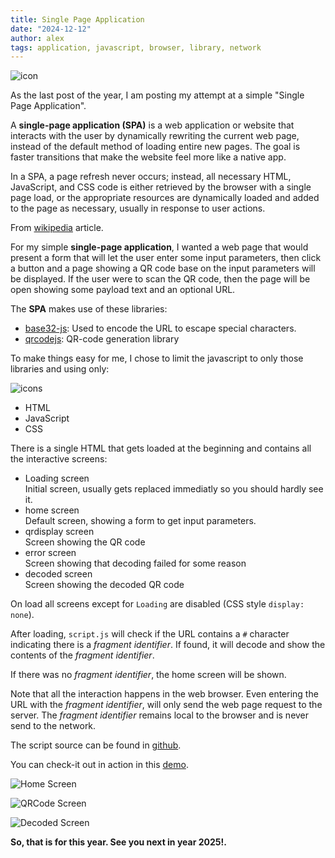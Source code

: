 ```yaml
---
title: Single Page Application
date: "2024-12-12"
author: alex
tags: application, javascript, browser, library, network
---
```

![icon]({static}/images/2024/spa/icon.png)


As the last post of the year, I am posting my attempt at a simple "Single Page Application".

A **single-page application (SPA)** is a web application or website that interacts with the
user by dynamically rewriting the current web page, instead of the default method of loading
entire new pages. The goal is faster transitions that make the website feel more like a native
app.

In a SPA, a page refresh never occurs; instead, all necessary HTML, JavaScript, and CSS
code is either retrieved by the browser with a single page load, or the appropriate resources
are dynamically loaded and added to the page as necessary, usually in response to user actions. 

From [wikipedia][wikipedia-spa] article.

For my simple **single-page application**, I wanted a web page that would present a form
that will let the user enter some input parameters, then click a button and a page
showing a QR code base on the input parameters will be displayed.  If the user were
to scan the QR code, then the page will be open showing some payload text and an optional
URL.

The **SPA** makes use of these libraries:

* [base32-js][base32]: Used to encode the URL to escape special characters.
* [qrcodejs][qrcodejs]: QR-code generation library

To make things easy for me, I chose to limit the javascript to only those
libraries and using only:

![icons]({static}/images/2024/jscsshtml.png)

* HTML
* JavaScript
* CSS


There is a single HTML that gets loaded at the beginning and contains all the 
interactive screens:

* Loading screen \
  Initial screen, usually gets replaced immediatly so you should hardly see it.
* home screen \
  Default screen, showing a form to get input parameters.
* qrdisplay screen \
  Screen showing the QR code
* error screen \
  Screen showing that decoding failed for some reason
* decoded screen \
  Screen showing the decoded QR code

On load all screens except for `Loading` are disabled (CSS style `display: none`).

After loading, `script.js` will check if the URL contains a `#` character
indicating there is a _fragment identifier_.  If found, it will decode
and show the contents of the _fragment identifier_.

If there was no _fragment identifier_, the home screen will be shown.

Note that all the interaction happens in the web browser.  Even entering the
URL with the _fragment identifier_, will only send the web page request
to the server.  The _fragment identifier_ remains local to the browser
and is never send to the network.

The script source can be found in [github][src].

You can check-it out in action in this [demo][demo].

![Home Screen]({static}/images/2024/spa/screenshots/home.png)

![QRCode Screen]({static}/images/2024/spa/screenshots/qrshow.png)

![Decoded Screen]({static}/images/2024/spa/screenshots/decoded.png)


**So, that is for this year.  See you next in year 2025!.**


  [src]: https://github.com/alejandroliu/0ink.net/tree/main/src/content/images/2024/spa
  [demo]: https://0ink.net/images/2024/spa/spa.html
  [qrcodejs]: https://github.com/davidshimjs/qrcodejs
  [base32]: https://github.com/agnoster/base32-js
  [wikipedia-spa]: https://en.wikipedia.org/wiki/Single-page_application
